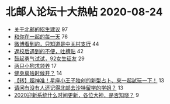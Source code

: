 # 北邮人论坛十大热帖 2020-08-24

- [关于北邮的招生建议](https://bbs.byr.cn/article/Picture/3261804) 97
- [和你在一起的每一天](https://bbs.byr.cn/article/Feeling/3153538) 76
- [微博看到的，只知道是中关村支行](https://bbs.byr.cn/article/Job/2098722) 44
- [返校后遇到的不便，吐槽贴](https://bbs.byr.cn/article/Talking/6217629) 42
- [鼓起勇气试试，92女生征友](https://bbs.byr.cn/article/Friends/1969654) 29
- [两只小狗求领养](https://bbs.byr.cn/article/Pet/154365) 17
- [健身房啥时候开？](https://bbs.byr.cn/article/Gymnasium/116367) 14
- [【转】超神准！星座小王子独创的新型占卜、來一起試玩一下！](https://bbs.byr.cn/article/Constellations/326533) 13
- [请问有没有人还记得北邮去沙特留学的学姐？](https://bbs.byr.cn/article/GoAbroad/372143) 13
- [2020迎新系统什么时间更新，各位大神，是否知晓？](https://bbs.byr.cn/article/AimGraduate/1195214) 9



